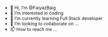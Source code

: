 - 👋 Hi, I’m @FaiyazBaig
- 👀 I’m interested in coding
- 🌱 I’m currently learning Full Stack developer
- 💞️ I’m looking to collaborate on ...
- 📫 How to reach me ...

<!---
FaiyazBaig05/FaiyazBaig05 is a ✨ special ✨ repository because its `README.md` (this file) appears on your GitHub profile.
You can click the Preview link to take a look at your changes.
--->
